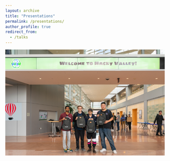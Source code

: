 ```yaml
---
layout: archive
title: "Presentations"
permalink: /presentations/
author_profile: true
redirect_from:
  - /talks
---
```


![Photo from the Social Innovation Challenge](/images/hackpsu1.png)